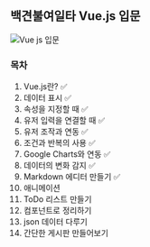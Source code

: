 ## 백견불여일타 Vue.js 입문
![Vue js 입문](https://user-images.githubusercontent.com/52479435/91760353-302a5780-ec0e-11ea-9442-0ca62e6c3516.jpg)
  
### 목차  
1. Vue.js란? :white_check_mark:
2. 데이터 표시 :white_check_mark:
3. 속성을 지정할 때 :white_check_mark:
4. 유저 입력을 연결할 때 :white_check_mark:
5. 유저 조작과 연동 :white_check_mark:
6. 조건과 반복의 사용 :white_check_mark:
7. Google Charts와 연동 :white_check_mark:
8. 데이터의 변화 감지 :white_check_mark:
9. Markdown 에디터 만들기 :white_check_mark:
10. 애니메이션
11. ToDo 리스트 만들기
12. 컴포넌트로 정리하기
13. json 데이터 다루기
14. 간단한 게시판 만들어보기